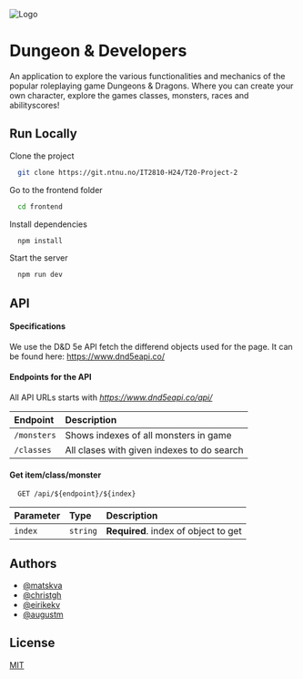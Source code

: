 
![Logo](https://www.pngkey.com/png/detail/374-3749117_png-file-svg-dnd-logo-png.png)


# Dungeon & Developers

An application to explore the various functionalities and mechanics of the popular roleplaying game Dungeons & Dragons. Where you can create your own character, explore the games classes, monsters, races and abilityscores!



## Run Locally

Clone the project

```bash
  git clone https://git.ntnu.no/IT2810-H24/T20-Project-2
```

Go to the frontend folder

```bash
  cd frontend
```

Install dependencies

```bash
  npm install
```

Start the server

```bash
  npm run dev
```


## API 

#### Specifications

We use the D&D 5e API fetch the differend objects used for the page. It can be found here: https://www.dnd5eapi.co/

#### Endpoints for the API

All API URLs starts with *https://www.dnd5eapi.co/api/*


| Endpoint | Description                |
| :-------- | :------------------------- |
| `/monsters` |  Shows indexes of all monsters in game|
| `/classes` |  All clases with given indexes to do search |


#### Get item/class/monster

```http
  GET /api/${endpoint}/${index}
```

| Parameter | Type     | Description                       |
| :-------- | :------- | :-------------------------------- |
| `index`      | `string` | **Required**. index of object to get |




## Authors

- [@matskva](https://git.ntnu.no/matskva)
- [@christgh](https://git.ntnu.no/christgh)
- [@eirikekv](https://git.ntnu.no/eirikekv)
- [@augustm](https://git.ntnu.no/augustm)



## License

[MIT](https://choosealicense.com/licenses/mit/)

